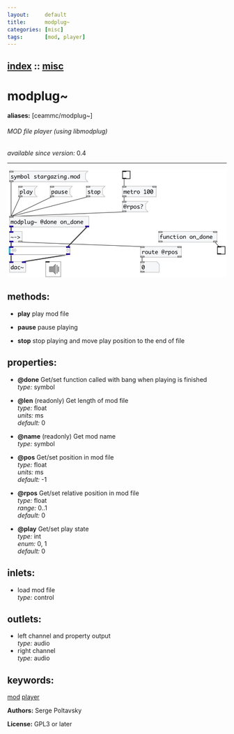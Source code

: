 ```yaml
---
layout:     default
title:      modplug~
categories: [misc]
tags:       [mod, player]
---
```

[index](index.html) :: [misc](category_misc.html)
---

# modplug~
**aliases:** [ceammc/modplug\~]


###### MOD file player (using libmodplug)

*available since version:* 0.4

---




[![example](../examples/img/modplug~.jpg)](../examples/pd/modplug~.pd)





## methods:

* **play**
play mod file<br>

* **pause**
pause playing<br>

* **stop**
stop playing and move play position to the end of file<br>




## properties:

* **@done** 
Get/set function called with bang when playing is finished<br>
_type:_ symbol<br>

* **@len** (readonly)
Get length of mod file<br>
_type:_ float<br>
_units:_ ms<br>
_default:_ 0<br>

* **@name** (readonly)
Get mod name<br>
_type:_ symbol<br>

* **@pos** 
Get/set position in mod file<br>
_type:_ float<br>
_units:_ ms<br>
_default:_ -1<br>

* **@rpos** 
Get/set relative position in mod file<br>
_type:_ float<br>
_range:_ 0..1<br>
_default:_ 0<br>

* **@play** 
Get/set play state<br>
_type:_ int<br>
_enum:_ 0, 1<br>
_default:_ 0<br>



## inlets:

* load mod file<br>
_type:_ control



## outlets:

* left channel and property output<br>
_type:_ audio
* right channel<br>
_type:_ audio



## keywords:

[mod](keywords/mod.html)
[player](keywords/player.html)






**Authors:** Serge Poltavsky




**License:** GPL3 or later





